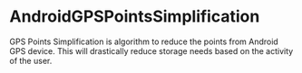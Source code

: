 # AndroidGPSPointsSimplification
GPS Points Simplification is algorithm to reduce the points from Android GPS device. This will drastically reduce storage needs based on the activity of the user.
 
